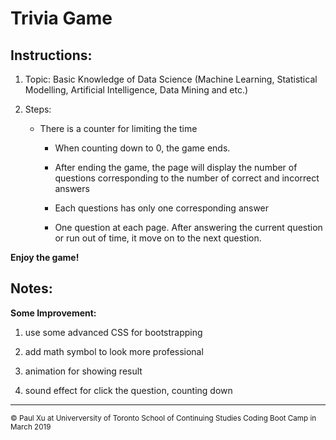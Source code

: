 # Trivia Game 

## Instructions:

1. Topic: Basic Knowledge of Data Science (Machine Learning, Statistical Modelling, Artificial  Intelligence, Data Mining and etc.) 

2. Steps:

   * There is a counter for limiting the time

     - When counting down to 0, the game ends.

     - After ending the game, the page will display the number of questions corresponding to the number of correct and incorrect answers

     - Each questions has only one corresponding answer

     - One question at each page. After answering the current question or run out of time, it move on to the next question.

**Enjoy the game!**

## Notes: 

**Some Improvement:**

  1. use some advanced CSS for bootstrapping

  2. add math symbol to look more professional

  3. animation for showing result

  4. sound effect for click the question, counting down

____________________
<sub> &copy; Paul Xu at Univerversity of Toronto School of Continuing Studies Coding Boot Camp in March 2019 </sub>

